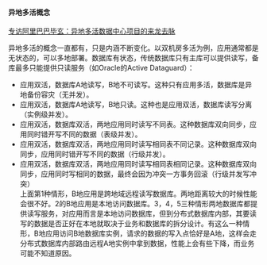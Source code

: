 #### 异地多活概念
[专访阿里巴巴毕玄：异地多活数据中心项目的来龙去脉](https://www.infoq.cn/article/interview-alibaba-bixuan)

异地多活的概念一直都有，只是内涵不断变化。以双机房多活为例，应用通常都是无状态的，可以多地部署。数据库有状态，传统数据库只有主库可以提供读写，备库最多只能提供只读服务（如Oracle的Active Dataguard）：

* 应用双活，数据库A地读写，B地不可读写。这种只有应用多活，数据库是异地备份容灾（无并发）。
* 应用双活，数据库A地读写，B地只读。这种也是应用双活，数据库读写分离（实例级并发）。
* 应用双活，数据库双活，两地应用同时读写不同表。这种数据库双向同步，应用同时错开写不同的数据（表级并发）。
* 应用双活，数据库双活，两地应用同时读写相同表不同记录。这种数据库双向同步，应用同时错开写不同的数据（行级并发）。
* 应用双活，数据库双活，两地应用同时读写相同表相同记录。这种数据库双向同步，应用同时写相同的数据，最终会因为冲突一方事务回滚（行级并发写冲突）  
上面第1种情形，B地应用是跨地域远程读写数据库。两地距离较大的时候性能会很不好。2的B地应用是本地访问数据库。3，4，5三种情形两地数据库都提供读写服务，对应用而言是本地访问数据库，但到分布式数据库内部，其要读写的数据是否正好在本地就取决于业务和数据库的拆分设计。有这么一种情形，B地应用访问B地数据库实例，请求的数据的写入点恰好是A地，这样会走分布式数据库内部路由远程A地实例中拿到数据，性能上会有些下降，而业务可能不知道原因。  
